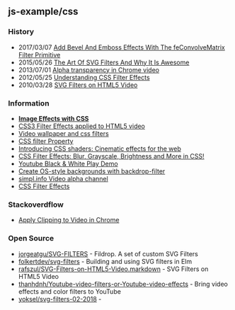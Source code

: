 ## js-example/css

### History
- 2017/03/07 [Add Bevel And Emboss Effects With The feConvolveMatrix Filter Primitive](https://vanseodesign.com/web-design/svg-filter-primitives-feconvolvematrix/)
- 2015/05/26 [The Art Of SVG Filters And Why It Is Awesome](https://www.smashingmagazine.com/2015/05/why-the-svg-filter-is-awesome/s)
- 2013/07/01 [Alpha transparency in Chrome video](https://developers.google.com/web/updates/2013/07/Alpha-transparency-in-Chrome-video)
- 2012/05/25 [Understanding CSS Filter Effects](https://www.html5rocks.com/en/tutorials/filters/understanding-css/)
- 2010/03/28 [SVG Filters on HTML5 Video](https://www.paulirish.com/2010/svg-filters-on-html5-video/)


### Information
- [**Image Effects with CSS**](https://bennettfeely.com/image-effects/)
- [CSS3 Filter Effects applied to HTML5 video](https://codepen.io/ygjack/pen/xrqQjR)
- [Video wallpaper and css filters](https://codepen.io/jakob-e/full/Qjpowv)
- [CSS filter Property](https://www.w3schools.com/cssref/css3_pr_filter.asp)
- [Introducing CSS shaders: Cinematic effects for the web](https://www.adobe.com/devnet/archive/html5/articles/css-shaders.html)
- [CSS Filter Effects: Blur, Grayscale, Brightness and More in CSS!](https://www.sitepoint.com/css-filter-effects-blur-grayscale-brightness-and-more-in-css/)
- [Youtube Black & White Play Demo](https://www.w3tweaks.com/includes/preview.php?pagename=apply-css-b-w-filter-to-youtube-video&zip=yes)
- [Create OS-style backgrounds with backdrop-filter](https://web.dev/backdrop-filter)
- [simpl.info Video alpha channel](https://simpl.info/videoalpha/)
- [CSS Filter Effects](http://html5-demos.appspot.com/static/css/filters/index.html)


### Stackoverdflow
- [Apply Clipping to Video in Chrome](https://stackoverflow.com/questions/37592396/apply-clipping-to-video-in-chrome)


### Open Source
- [jorgeatgu/SVG-FILTERS](https://github.com/jorgeatgu/SVG-FILTERS) - Fildrop. A set of custom SVG Filters
- [folkertdev/svg-filters](https://github.com/folkertdev/svg-filters) - Building and using SVG filters in Elm
- [rafszul/SVG-Filters-on-HTML5-Video.markdown](https://gist.github.com/rafszul/a6f28a0e4b912dd7c18b) - SVG Filters on HTML5 Video
- [thanhdnh/Youtube-video-filters-or-Youtube-video-effects](https://github.com/thanhdnh/Youtube-video-filters-or-Youtube-video-effects) - Bring video effects and color filters to YouTube
- [yoksel/svg-filters-02-2018](https://github.com/yoksel/svg-filters-02-2018) - 
